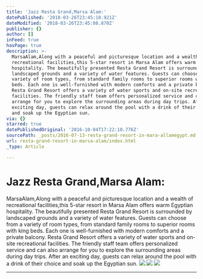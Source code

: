 ```yaml
---
title: 'Jazz Resta Grand,Marsa Alam:'
datePublished: '2018-03-26T23:45:10.921Z'
dateModified: '2018-03-26T23:45:08.870Z'
publisher: {}
author: []
inFeed: true
hasPage: true
description: >-
  MarsaAlam,Along with a peaceful and picturesque location and a wealth of
  recreational facilities,this 5-star resort in Marsa Alam offers warm Egyptian
  hospitality. The beautifully presented Resta Grand Resort is surrounded by
  landscaped grounds and a variety of water features. Guests can choose from a
  variety of room types, from standard family rooms to superior rooms with king
  beds. Each one is well-furnished with modern comforts and a private balcony.
  Resta Grand Resort offers a variety of water sports and on-site recreational
  facilities. The friendly staff team offers personalized service and can also
  arrange for you to explore the surrounding areas during day trips. After an
  exciting day, guests can relax around the pool with a drink of their choice
  and soak up the Egyptian sun.
via: {}
starred: true
datePublishedOriginal: '2016-10-04T17:22:10.776Z'
sourcePath: _posts/2016-07-13-resta-grand-resort-in-mara-allamegypt.md
url: resta-grand-resort-in-marsa-alam/index.html
_type: Article

---
```

# Jazz Resta Grand,Marsa Alam:

MarsaAlam,Along with a peaceful and picturesque location and a wealth of recreational facilities,this 5-star resort in Marsa Alam offers warm Egyptian hospitality. The beautifully presented Resta Grand Resort is surrounded by landscaped grounds and a variety of water features. Guests can choose from a variety of room types, from standard family rooms to superior rooms with king beds. Each one is well-furnished with modern comforts and a private balcony. Resta Grand Resort offers a variety of water sports and on-site recreational facilities. The friendly staff team offers personalized service and can also arrange for you to explore the surrounding areas during day trips. After an exciting day, guests can relax around the pool with a drink of their choice and soak up the Egyptian sun.
![](https://the-grid-user-content.s3-us-west-2.amazonaws.com/f724262a-8c38-4503-90fe-67755347bec7.jpg)
![](https://the-grid-user-content.s3-us-west-2.amazonaws.com/413ce0d6-76ae-45a0-bb78-4a8021c7ac6e.jpg)
![](https://the-grid-user-content.s3-us-west-2.amazonaws.com/8c9f7468-c2ef-4b81-b9e4-eabd2f7e57fb.jpg)

---